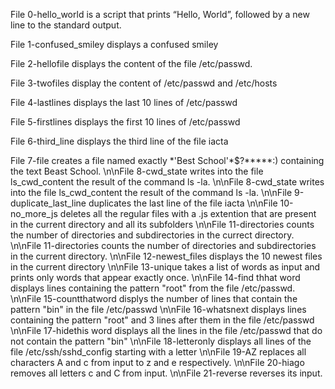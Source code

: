 File 0-hello_world is a script that prints “Hello, World”, followed by a new line to the standard output.

File 1-confused_smiley displays a confused smiley


File 2-hellofile displays the content of the file /etc/passwd.


File 3-twofiles display the content of /etc/passwd and /etc/hosts


File 4-lastlines displays the last 10 lines of /etc/passwd


File 5-firstlines displays the first 10 lines of /etc/passwd


File 6-third_line displays the third line of the file iacta


File 7-file creates a file named exactly \*\'Best School\'\*$\?\*\*\*\*\*:) containing the text Beast School. 
\n\nFile 8-cwd_state writes into the file ls_cwd_content the result of the command ls -la.
\n\nFile 8-cwd_state writes into the file ls_cwd_content the result of the command ls -la.
\n\nFile 9-duplicate_last_line duplicates the last line of the file iacta
\n\nFile 10-no_more_js deletes all the regular files with a .js extention that are present in the current directory and all its subfolders
\n\nFile 11-directories counts the number of directories and subdirectories in the currect directory.
\n\nFile 11-directories counts the number of directories and subdirectories in the current directory.
\n\nFile 12-newest_files displays the 10 newest files in the current directory
\n\nFile 13-unique takes a list of words as input and prints only words that appear exactly once.
\n\nFile 14-find thhat word displays lines containing the pattern "root" from the file /etc/passwd.
\n\nFile 15-countthatword displys the number of lines that contain the pattern "bin" in the file /etc/passwd
\n\nFile 16-whatsnext displays lines containing the pattern "root" and 3 lines after them in the file /etc/passwd
\n\nFile 17-hidethis word displays all the lines in the file /etc/passwd that do not contain the pattern "bin"
\n\nFile 18-letteronly displays all lines of the file /etc/ssh/sshd_config starting with a letter
\n\nFile 19-AZ replaces all characters A and c from input to z and e respectively.
\n\nFile 20-hiago removes all letters c and C from input.
 \n\nFile 21-reverse reverses its input.
